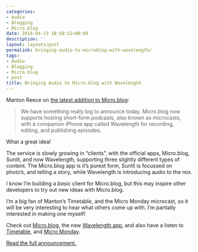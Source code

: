 ```yaml
---
categories:
- Audio
- Blogging
- Micro.blog
date: 2018-04-13 18:58:51+00:00
description: ''
layout: layouts/post
permalink: bringing-audio-to-microblog-with-wavelength/
tags:
- Audio
- Blogging
- Micro.blog
- post
title: Bringing Audio to Micro.blog with Wavelength
---
```


<p>Manton Reece on <a href="http://www.manton.org/2018/04/wavelength-for-micro-blog.html">the latest addition to Micro.blog</a>:</p>
<blockquote><p>
We have something really big to announce today. Micro.blog now supports hosting short-form podcasts, also known as microcasts, with a companion iPhone app called Wavelength for recording, editing, and publishing episodes.
</p></blockquote>
<p>What a great idea!</p>
<p>The service is slowly growing in “clients”, with the official apps, Micro.blog, Sunlit, and now Wavelength, supporting three slightly different types of content. The Micro.blog app is it’s purest form, Sunlit is focussed on photo’s, and telling a story, while Wavelength is introducing audio to the mix.</p>
<p>I know I’m building a <em>basic</em> client for Micro.blog, but this may inspire other developers to try out new ideas with Micro.blog.</p>
<p>I’m a big fan of Manton’s Timetable, and the Micro Monday microcast, so it will be very interesting to hear what others come up with. I’m partially interested in making one myself!</p>
<p>Check out <a href="https://micro.blog/">Micro.blog</a>, the new <a href="https://itunes.apple.com/gb/app/wavelength-for-micro-blog/id1365158696?mt=8">Wavelength app</a>, and also have a listen to <a href="http://timetable.fm/">Timetable</a>, and <a href="https://monday.micro.blog/">Micro Monday</a>.</p>
<p><a href="http://www.manton.org/2018/04/wavelength-for-micro-blog.html">Read the full announcement.</a></p>